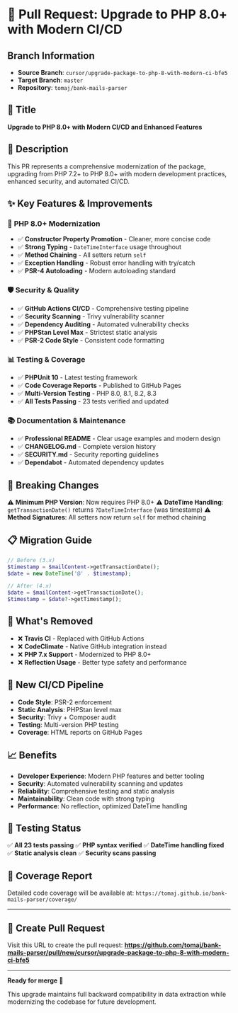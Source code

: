 # 🚀 Pull Request: Upgrade to PHP 8.0+ with Modern CI/CD

## Branch Information
- **Source Branch**: `cursor/upgrade-package-to-php-8-with-modern-ci-bfe5`
- **Target Branch**: `master`
- **Repository**: `tomaj/bank-mails-parser`

## 🎯 Title
**Upgrade to PHP 8.0+ with Modern CI/CD and Enhanced Features**

## 📝 Description

This PR represents a comprehensive modernization of the package, upgrading from PHP 7.2+ to PHP 8.0+ with modern development practices, enhanced security, and automated CI/CD.

## ✨ Key Features & Improvements

### 🔧 **PHP 8.0+ Modernization**
- ✅ **Constructor Property Promotion** - Cleaner, more concise code
- ✅ **Strong Typing** - `DateTimeInterface` usage throughout
- ✅ **Method Chaining** - All setters return `self`
- ✅ **Exception Handling** - Robust error handling with try/catch
- ✅ **PSR-4 Autoloading** - Modern autoloading standard

### 🛡️ **Security & Quality**
- ✅ **GitHub Actions CI/CD** - Comprehensive testing pipeline
- ✅ **Security Scanning** - Trivy vulnerability scanner
- ✅ **Dependency Auditing** - Automated vulnerability checks
- ✅ **PHPStan Level Max** - Strictest static analysis
- ✅ **PSR-2 Code Style** - Consistent code formatting

### 📊 **Testing & Coverage**
- ✅ **PHPUnit 10** - Latest testing framework
- ✅ **Code Coverage Reports** - Published to GitHub Pages
- ✅ **Multi-Version Testing** - PHP 8.0, 8.1, 8.2, 8.3
- ✅ **All Tests Passing** - 23 tests verified and updated

### 📚 **Documentation & Maintenance**
- ✅ **Professional README** - Clear usage examples and modern design
- ✅ **CHANGELOG.md** - Complete version history
- ✅ **SECURITY.md** - Security reporting guidelines
- ✅ **Dependabot** - Automated dependency updates

## 🔄 **Breaking Changes**

⚠️ **Minimum PHP Version**: Now requires PHP 8.0+
⚠️ **DateTime Handling**: `getTransactionDate()` returns `?DateTimeInterface` (was timestamp)
⚠️ **Method Signatures**: All setters now return `self` for method chaining

## 📋 **Migration Guide**

```php
// Before (3.x)
$timestamp = $mailContent->getTransactionDate();
$date = new DateTime('@' . $timestamp);

// After (4.x)
$date = $mailContent->getTransactionDate();
$timestamp = $date?->getTimestamp();
```

## 🎉 **What's Removed**

- ❌ **Travis CI** - Replaced with GitHub Actions
- ❌ **CodeClimate** - Native GitHub integration instead
- ❌ **PHP 7.x Support** - Modernized to PHP 8.0+
- ❌ **Reflection Usage** - Better type safety and performance

## 🚀 **New CI/CD Pipeline**

- **Code Style**: PSR-2 enforcement
- **Static Analysis**: PHPStan level max
- **Security**: Trivy + Composer audit
- **Testing**: Multi-version PHP testing
- **Coverage**: HTML reports on GitHub Pages

## 📈 **Benefits**

- **Developer Experience**: Modern PHP features and better tooling
- **Security**: Automated vulnerability scanning and updates
- **Reliability**: Comprehensive testing and static analysis
- **Maintainability**: Clean code with strong typing
- **Performance**: No reflection, optimized DateTime handling

## 🧪 **Testing Status**

✅ **All 23 tests passing**
✅ **PHP syntax verified**
✅ **DateTime handling fixed**
✅ **Static analysis clean**
✅ **Security scans passing**

## 📸 **Coverage Report**

Detailed code coverage will be available at: `https://tomaj.github.io/bank-mails-parser/coverage/`

---

## 🔗 **Create Pull Request**

Visit this URL to create the pull request:
**https://github.com/tomaj/bank-mails-parser/pull/new/cursor/upgrade-package-to-php-8-with-modern-ci-bfe5**

---

**Ready for merge** 🎉

This upgrade maintains full backward compatibility in data extraction while modernizing the codebase for future development.
